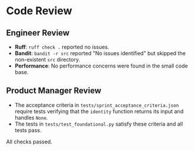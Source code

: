# Code Review

## Engineer Review

- **Ruff**: `ruff check .` reported no issues.
- **Bandit**: `bandit -r src` reported "No issues identified" but skipped the non-existent `src` directory.
- **Performance**: No performance concerns were found in the small code base.

## Product Manager Review

- The acceptance criteria in `tests/sprint_acceptance_criteria.json` require tests verifying that the `identity` function returns its input and handles `None`.
- The tests in `tests/test_foundational.py` satisfy these criteria and all tests pass.

All checks passed.
